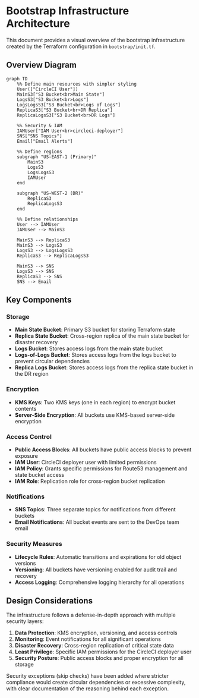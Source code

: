 # Bootstrap Infrastructure Architecture

This document provides a visual overview of the bootstrap infrastructure created by the Terraform configuration in `bootstrap/init.tf`.

## Overview Diagram

```mermaid
graph TD
    %% Define main resources with simpler styling
    User(["CircleCI User"])
    MainS3["S3 Bucket<br>Main State"]
    LogsS3["S3 Bucket<br>Logs"]
    LogsLogsS3["S3 Bucket<br>Logs of Logs"]
    ReplicaS3["S3 Bucket<br>DR Replica"]
    ReplicaLogsS3["S3 Bucket<br>DR Logs"]
    
    %% Security & IAM
    IAMUser["IAM User<br>circleci-deployer"]
    SNS["SNS Topics"]
    Email["Email Alerts"]
    
    %% Define regions
    subgraph "US-EAST-1 (Primary)"
        MainS3
        LogsS3
        LogsLogsS3
        IAMUser
    end

    subgraph "US-WEST-2 (DR)"
        ReplicaS3
        ReplicaLogsS3
    end
    
    %% Define relationships
    User --> IAMUser
    IAMUser --> MainS3
    
    MainS3 --> ReplicaS3
    MainS3 --> LogsS3
    LogsS3 --> LogsLogsS3
    ReplicaS3 --> ReplicaLogsS3
    
    MainS3 --> SNS
    LogsS3 --> SNS
    ReplicaS3 --> SNS
    SNS --> Email
```

## Key Components

### Storage
- **Main State Bucket**: Primary S3 bucket for storing Terraform state
- **Replica State Bucket**: Cross-region replica of the main state bucket for disaster recovery
- **Logs Bucket**: Stores access logs from the main state bucket
- **Logs-of-Logs Bucket**: Stores access logs from the logs bucket to prevent circular dependencies
- **Replica Logs Bucket**: Stores access logs from the replica state bucket in the DR region

### Encryption
- **KMS Keys**: Two KMS keys (one in each region) to encrypt bucket contents
- **Server-Side Encryption**: All buckets use KMS-based server-side encryption

### Access Control
- **Public Access Blocks**: All buckets have public access blocks to prevent exposure
- **IAM User**: CircleCI deployer user with limited permissions
- **IAM Policy**: Grants specific permissions for Route53 management and state bucket access
- **IAM Role**: Replication role for cross-region bucket replication

### Notifications
- **SNS Topics**: Three separate topics for notifications from different buckets
- **Email Notifications**: All bucket events are sent to the DevOps team email

### Security Measures
- **Lifecycle Rules**: Automatic transitions and expirations for old object versions
- **Versioning**: All buckets have versioning enabled for audit trail and recovery
- **Access Logging**: Comprehensive logging hierarchy for all operations

## Design Considerations

The infrastructure follows a defense-in-depth approach with multiple security layers:

1. **Data Protection**: KMS encryption, versioning, and access controls
2. **Monitoring**: Event notifications for all significant operations
3. **Disaster Recovery**: Cross-region replication of critical state data
4. **Least Privilege**: Specific IAM permissions for the CircleCI deployer user
5. **Security Posture**: Public access blocks and proper encryption for all storage

Security exceptions (skip checks) have been added where stricter compliance would create circular dependencies or excessive complexity, with clear documentation of the reasoning behind each exception.
